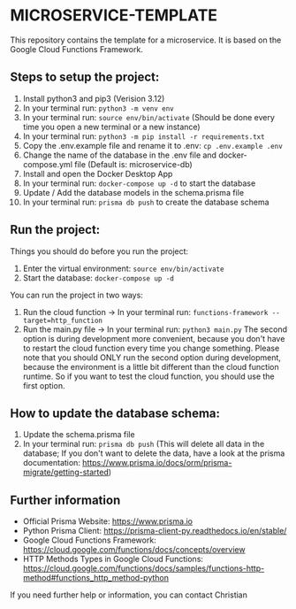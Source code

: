 # MICROSERVICE-TEMPLATE

This repository contains the template for a microservice. It is based on the Google Cloud Functions Framework.

## Steps to setup the project:

1. Install python3 and pip3 (Verision 3.12)
2. In your terminal run: `python3 -m venv env`
3. In your terminal run: `source env/bin/activate` (Should be done every time you open a new terminal or a new instance)
4. In your terminal run: `python3 -m pip install -r requirements.txt`
5. Copy the .env.example file and rename it to .env: `cp .env.example .env`
6. Change the name of the database in the .env file and docker-compose.yml file (Default is: microservice-db)
7. Install and open the Docker Desktop App
8. In your terminal run: `docker-compose up -d` to start the database
9. Update / Add the database models in the schema.prisma file
10. In your terminal run: `prisma db push` to create the database schema

## Run the project:

Things you should do before you run the project:

1. Enter the virtual environment: `source env/bin/activate`
2. Start the database: `docker-compose up -d`

You can run the project in two ways:

1. Run the cloud function -> In your terminal run: `functions-framework --target=http_function`
2. Run the main.py file -> In your terminal run: `python3 main.py`
   The second option is during development more convenient, because you don't have to restart the cloud function every time you change something.
   Please note that you should ONLY run the second option during development, because the environment is a little bit different than the cloud function runtime.
   So if you want to test the cloud function, you should use the first option.

## How to update the database schema:

1. Update the schema.prisma file
2. In your terminal run: `prisma db push` (This will delete all data in the database; If you don't want to delete the data, have a look at the prisma documentation: https://www.prisma.io/docs/orm/prisma-migrate/getting-started)

## Further information

- Official Prisma Website: https://www.prisma.io
- Python Prisma Client: https://prisma-client-py.readthedocs.io/en/stable/
- Google Cloud Functions Framework: https://cloud.google.com/functions/docs/concepts/overview
- HTTP Methods Types in Google Cloud Functions: https://cloud.google.com/functions/docs/samples/functions-http-method#functions_http_method-python

If you need further help or information, you can contact Christian

